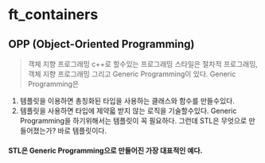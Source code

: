 # ft_containers

## OPP (Object-Oriented Programming)
> 객체 지향 프로그래밍
c++로 할수있는 프로그래밍 스타일은 절차적 프로그래밍, 객체 지향 프로그래밍 그리고 Generic Programming이 있다.
Generic Programming은
1. 템플릿을 이용하면 총칭화된 타입을 사용하는 클래스와 함수를 만들수있다.
2. 템플릿을 사용하면 타입에 제약읇 받지 않는 로직을 기술할수있다.
Generic Programming을 하기위해서는 템플릿이 꼭 필요하다. 그런데 STL은 무엇으로 만들어졌는가?
바로 템플릿이다. 
#### STL은 Generic Programming으로 만들어진 가장 대표적인 예다.

